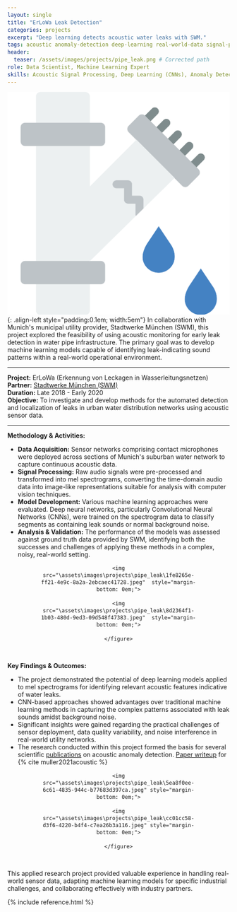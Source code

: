 ```yaml
---
layout: single
title: "ErLoWa Leak Detection"
categories: projects
excerpt: "Deep learning detects acoustic water leaks with SWM."
tags: acoustic anomaly-detection deep-learning real-world-data signal-processing
header:
  teaser: /assets/images/projects/pipe_leak.png # Corrected path
role: Data Scientist, Machine Learning Expert
skills: Acoustic Signal Processing, Deep Learning (CNNs), Anomaly Detection, Real-world Data Handling, Sensor Data Analysis, Industry Collaboration
---
```


![Leaking pipe icon](/assets/images/projects/pipe_leak.png){: .align-left style="padding:0.1em; width:5em"}
In collaboration with Munich's municipal utility provider, Stadtwerke München (SWM), this project explored the feasibility of using acoustic monitoring for early leak detection in water pipe infrastructure. The primary goal was to develop machine learning models capable of identifying leak-indicating sound patterns within a real-world operational environment.

---

**Project:** ErLoWa (Erkennung von Leckagen in Wasserleitungsnetzen)<br>
**Partner:** [Stadtwerke München (SWM)](https://www.swm.de/)<br>
**Duration:** Late 2018 - Early 2020<br>
**Objective:** To investigate and develop methods for the automated detection and localization of leaks in urban water distribution networks using acoustic sensor data.<br>

---

**Methodology & Activities:**

*   **Data Acquisition:** Sensor networks comprising contact microphones were deployed across sections of Munich's suburban water network to capture continuous acoustic data.
*   **Signal Processing:** Raw audio signals were pre-processed and transformed into mel spectrograms, converting the time-domain audio data into image-like representations suitable for analysis with computer vision techniques.
*   **Model Development:** Various machine learning approaches were evaluated. Deep neural networks, particularly Convolutional Neural Networks (CNNs), were trained on the spectrogram data to classify segments as containing leak sounds or normal background noise.
*   **Analysis & Validation:** The performance of the models was assessed against ground truth data provided by SWM, identifying both the successes and challenges of applying these methods in a complex, noisy, real-world setting.

<center>
    <figure class="half" style="max-width: 70%; text-align:center;">

    <img src="\assets\images\projects\pipe_leak\1fe8265e-ff21-4e9c-8a2a-2ebcaec41728.jpeg"  style="margin-bottom: 0em;">

    <img src="\assets\images\projects\pipe_leak\8d2364f1-1b03-480d-9ed3-09d548f47383.jpeg"  style="margin-bottom: 0em;">

    </figure>
</center><br>

**Key Findings & Outcomes:**

*   The project demonstrated the potential of deep learning models applied to mel spectrograms for identifying relevant acoustic features indicative of water leaks.
*   CNN-based approaches showed advantages over traditional machine learning methods in capturing the complex patterns associated with leak sounds amidst background noise.
*   Significant insights were gained regarding the practical challenges of sensor deployment, data quality variability, and noise interference in real-world utility networks.
*   The research conducted within this project formed the basis for several scientific [publications](/publications) on acoustic anomaly detection. [Paper writeup](/research/acoustic-leak-detection/) for {% cite muller2021acoustic %}

<center>
    <figure class="half" style="max-width: 70%; text-align:center;">

    <img src="\assets\images\projects\pipe_leak\5ea8f0ee-6c61-4835-944c-b77683d397ca.jpeg" style="margin-bottom: 0em;">

    <img src="\assets\images\projects\pipe_leak\cc01cc58-d3f6-4220-b4f4-c7ea26b3a116.jpeg" style="margin-bottom: 0em;">

    </figure>
</center><br>

This applied research project provided valuable experience in handling real-world sensor data, adapting machine learning models for specific industrial challenges, and collaborating effectively with industry partners.

{% include reference.html %}
